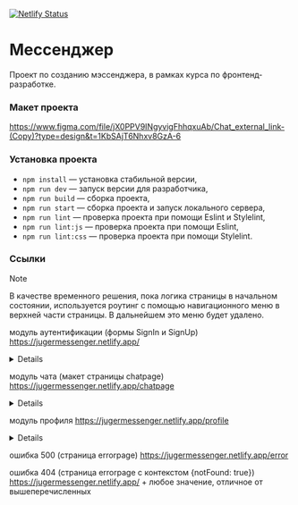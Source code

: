 [![Netlify Status](https://api.netlify.com/api/v1/badges/3182eb1c-219a-4f0a-aef6-91bf21039bf5/deploy-status)](https://app.netlify.com/sites/jugermessenger/deploys)

# Мессенджер

Проект по созданию мэссенджера, в рамках курса по фронтенд-разработке.

### Макет проекта

https://www.figma.com/file/jX0PPV9INgyvigFhhqxuAb/Chat_external_link-(Copy)?type=design&t=1KbSAjT6Nhxv8GzA-6

### Установка проекта

- `npm install` — установка стабильной версии,
- `npm run dev` — запуск версии для разработчика,
- `npm run build` — сборка проекта,
- `npm run start` — сборка проекта и запуск локального сервера,
- `npm run lint` — проверка проекта при помощи Eslint и Stylelint,
- `npm run lint:js` — проверка проекта при помощи Eslint,
- `npm run lint:css` — проверка проекта при помощи Stylelint.

###

### Ссылки

> [!NOTE]
> В качестве временного решения, пока логика страницы в начальном состоянии, используется роутинг с помощью навигационного меню в верхней части страницы. В дальнейшем это меню будет удалено.

модуль аутентификации (формы SignIn и SignUp)
https://jugermessenger.netlify.app/

<details>
При нажатии на кнопки SignUp и LogIn происходит переключение между формами.

Есть валидация по blur у каждого элемента input по отдельности, а также повторная при отправке формы (кнопка формы enter).

При провале валидации в консоль выводится соответствующее сообщение, при прохождении - данные формы.

</details>

модуль чата (макет страницы chatpage)
https://jugermessenger.netlify.app/chatpage

<details>
При нажатии на кнопку Profile происходит переход в модуль профиля.

У формы отправки сообщения есть валидация при отправке формы (кнопка формы со стрелкой send message).

При провале валидации в консоль выводится соответствующее сообщение, при прохождении - данные формы.

</details>

модуль профиля
https://jugermessenger.netlify.app/profile

<details>
При нажатии на кнопку Change profile происходит переход в форму редактирования профиля.
При нажатии на кнопку Change password происходит переход в форму редактирования пароля.
При нажатии на кнопку со стрелкой Step back происходит переход из форм в начальное меню, из начального - в модуль чата.

Есть валидация по blur у каждого элемента input по отдельности (за исключением элемента Old password в форме Change password), а также повторная при отправке формы (кнопка формы enter).

При провале валидации в консоль выводится соответствующее сообщение, при прохождении - данные формы.

</details>

ошибка 500 (страница errorpage)
https://jugermessenger.netlify.app/error

ошибка 404 (страница errorpage с контекстом {notFound: true})
https://jugermessenger.netlify.app/ + любое значение, отличное от вышеперечисленных
